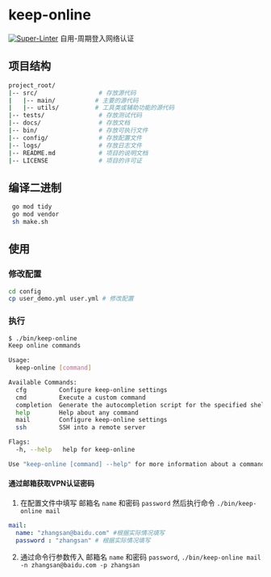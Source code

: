 # keep-online
[![Super-Linter](https://github.com/rbgayoivoye09/keep-online/actions/workflows/super-linter.yml/badge.svg)](https://github.com/marketplace/actions/super-linter)
自用-周期登入网络认证

## 项目结构
```bash
project_root/
|-- src/                 # 存放源代码
|   |-- main/           # 主要的源代码
|   |-- utils/          # 工具类或辅助功能的源代码
|-- tests/               # 存放测试代码
|-- docs/                # 存放文档
|-- bin/                 # 存放可执行文件
|-- config/              # 存放配置文件
|-- logs/                # 存放日志文件
|-- README.md            # 项目的说明文档
|-- LICENSE              # 项目的许可证
```


## 编译二进制
```bash
 go mod tidy
 go mod vendor
 sh make.sh
```

## 使用

### 修改配置

```bash
cd config 
cp user_demo.yml user.yml # 修改配置
```
### 执行

```bash
$ ./bin/keep-online
Keep online commands

Usage:
  keep-online [command]

Available Commands:
  cfg         Configure keep-online settings
  cmd         Execute a custom command
  completion  Generate the autocompletion script for the specified shell
  help        Help about any command
  mail        Configure keep-online settings
  ssh         SSH into a remote server

Flags:
  -h, --help   help for keep-online

Use "keep-online [command] --help" for more information about a command.
```
#### 通过邮箱获取VPN认证密码

1. 在配置文件中填写 邮箱名 `name` 和密码 `password` 然后执行命令 `./bin/keep-online mail`


```yml
mail:
  name: "zhangsan@baidu.com" #根据实际情况填写
  password : "zhangsan" # 根据实际情况填写
```

2. 通过命令行参数传入 邮箱名 `name` 和密码 `password`, `./bin/keep-online mail -n zhangsan@baidu.com -p zhangsan`
